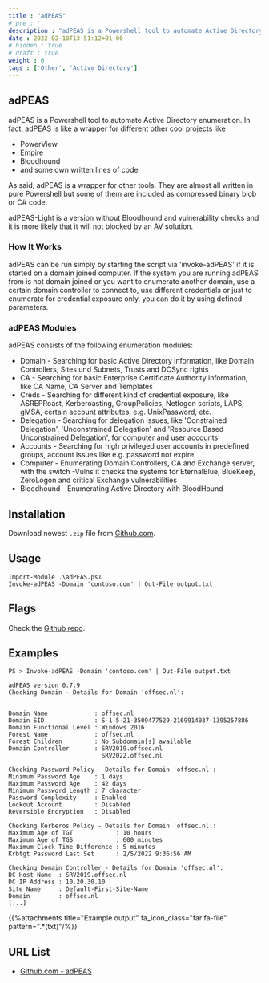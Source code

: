```yaml
---
title : "adPEAS"
# pre : ' '
description : "adPEAS is a Powershell tool to automate Active Directory enumeration."
date : 2022-02-10T13:51:12+01:00
# hidden : true
# draft : true
weight : 0
tags : ['Other', 'Active Directory']
---
```


## adPEAS

adPEAS is a Powershell tool to automate Active Directory enumeration. In fact, adPEAS is like a wrapper for different other cool projects like

* PowerView
* Empire
* Bloodhound
* and some own written lines of code

As said, adPEAS is a wrapper for other tools. They are almost all written in pure Powershell but some of them are included as compressed binary blob or C# code.

adPEAS-Light is a version without Bloodhound and vulnerability checks and it is more likely that it will not blocked by an AV solution.

### How It Works

adPEAS can be run simply by starting the script via 'invoke-adPEAS' if it is started on a domain joined computer. If the system you are running adPEAS from is not domain joined or you want to enumerate another domain, use a certain domain controller to connect to, use different credentials or just to enumerate for credential exposure only, you can do it by using defined parameters.

### adPEAS Modules

adPEAS consists of the following enumeration modules:

* Domain - Searching for basic Active Directory information, like Domain Controllers, Sites und Subnets, Trusts and DCSync rights
* CA - Searching for basic Enterprise Certificate Authority information, like CA Name, CA Server and Templates
* Creds - Searching for different kind of credential exposure, like ASREPRoast, Kerberoasting, GroupPolicies, Netlogon scripts, LAPS, gMSA, certain account attributes, e.g. UnixPassword, etc.
* Delegation - Searching for delegation issues, like 'Constrained Delegation', 'Unconstrained Delegation' and 'Resource Based Unconstrained Delegation', for computer and user accounts
* Accounts - Searching for high privileged user accounts in predefined groups, account issues like e.g. password not expire
* Computer - Enumerating Domain Controllers, CA and Exchange server, with the switch -Vulns it checks the systems for EternalBlue, BlueKeep, ZeroLogon and critical Exchange vulnerabilities
* Bloodhound - Enumerating Active Directory with BloodHound

## Installation

Download newest `.zip` file from [Github.com](https://github.com/61106960/adPEAS/archive/refs/heads/main.zip).

## Usage

```plain
Import-Module .\adPEAS.ps1
Invoke-adPEAS -Domain 'contoso.com' | Out-File output.txt
```

## Flags

Check the [Github repo](https://github.com/61106960/adPEAS).

## Examples

```plain
PS > Invoke-adPEAS -Domain 'contoso.com' | Out-File output.txt

adPEAS version 0.7.9
Checking Domain - Details for Domain 'offsec.nl':


Domain Name             : offsec.nl
Domain SID              : S-1-5-21-3509477529-2169914037-1395257886
Domain Functional Level : Windows 2016
Forest Name             : offsec.nl
Forest Children         : No Subdomain[s] available
Domain Controller       : SRV2019.offsec.nl
                          SRV2022.offsec.nl

Checking Password Policy - Details for Domain 'offsec.nl':
Minimum Password Age    : 1 days
Maximum Password Age    : 42 days
Minimum Password Length : 7 character
Password Complexity     : Enabled
Lockout Account         : Disabled
Reversible Encryption   : Disabled

Checking Kerberos Policy - Details for Domain 'offsec.nl':
Maximum Age of TGT            : 10 hours
Maximum Age of TGS            : 600 minutes
Maximum Clock Time Difference : 5 minutes
Krbtgt Password Last Set      : 2/5/2022 9:36:56 AM

Checking Domain Controller - Details for Domain 'offsec.nl':
DC Host Name  : SRV2019.offsec.nl
DC IP Address : 10.20.30.10
Site Name     : Default-First-Site-Name
Domain        : offsec.nl
[...]
```

{{%attachments title="Example output" fa_icon_class="far fa-file" pattern=".*(txt)"/%}}

## URL List

* [Github.com - adPEAS](https://github.com/61106960/adPEAS)
